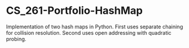 # CS_261-Portfolio-HashMap
Implementation of two hash maps in Python. First uses separate chaining for collision resolution. Second uses open addressing with quadratic probing.
